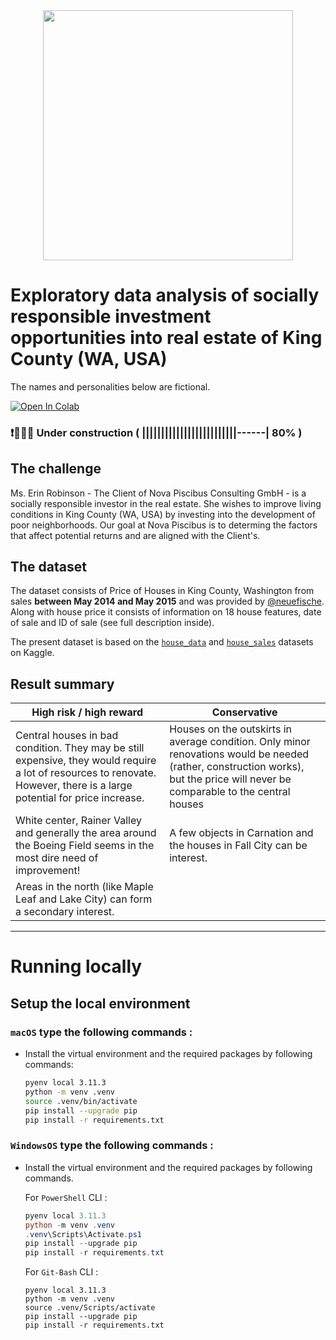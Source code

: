 <center><img src="https://www.invest4land.com/wp-content/uploads/2021/05/Invest4Land-Investment-Agricultural-Real-Estate-Agroforestry-Secondary-Income-Generation-Eggs-Livestock-Farmlands-Investment-Agriculture-0-1.jpg" height="400"/></center>

# **Exploratory data analysis of socially responsible investment opportunities into real estate of King County (WA, USA)**
The names and personalities below are fictional.

[<img src="https://colab.research.google.com/assets/colab-badge.svg" alt="Open In Colab"/>](https://colab.research.google.com/github/eburakova/eda-kc-housing/blob/main/eda_notebook.ipynb)


### ❗️👷🏼‍♂️ Under construction ( |||||||||||||||||||||||||------| 80% )
## The challenge
Ms. Erin Robinson - The Client of Nova Piscibus Consulting GmbH - is a socially responsible investor in the real estate. She wishes to improve living conditions in King County (WA, USA) by investing into the development of poor neighborhoods. 
Our goal at Nova Piscibus is to determing the factors that affect potential returns and are aligned with the Client's. 

## The dataset
The dataset consists of Price of Houses in King County, Washington 
from sales **between May 2014 and May 2015** and was provided by [@neuefische](https://github.com/neuefische). 
Along with house price it consists of information on 18 house features, 
date of sale and ID of sale (see full description inside).

The present dataset is based on the [`house_data`](https://www.kaggle.com/datasets/arathipraj/house-data) 
and [`house_sales`](https://www.kaggle.com/datasets/andykrause/kingcountysales) datasets on Kaggle.

## Result summary

|High risk / high reward | Conservative |
|---|---|
|Central houses in bad condition. They may be still expensive, they would require a lot of resources to renovate. However, there is a large potential for price increase. 	| Houses on the outskirts in average condition. Only minor renovations would be needed (rather, construction works), but the price will never be comparable to the central houses |
| White center, Rainer Valley and generally the area around the Boeing Field seems in the most dire need of improvement! | A few objects in Carnation and the houses in Fall City can be interest.  |
| Areas in the north (like Maple Leaf and Lake City) can form a secondary interest. ||

----
# Running locally
## Setup the local environment

### **`macOS`** type the following commands : 

- Install the virtual environment and the required packages by following commands:

    ```BASH
    pyenv local 3.11.3
    python -m venv .venv
    source .venv/bin/activate
    pip install --upgrade pip
    pip install -r requirements.txt
    ```
### **`WindowsOS`** type the following commands :

- Install the virtual environment and the required packages by following commands.

   For `PowerShell` CLI :

    ```PowerShell
    pyenv local 3.11.3
    python -m venv .venv
    .venv\Scripts\Activate.ps1
    pip install --upgrade pip
    pip install -r requirements.txt
    ```

    For `Git-Bash` CLI :
    ```
    pyenv local 3.11.3
    python -m venv .venv
    source .venv/Scripts/activate
    pip install --upgrade pip
    pip install -r requirements.txt
    ```
